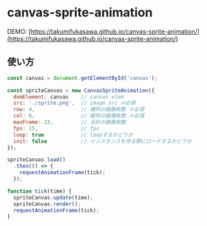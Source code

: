 # canvas-sprite-animation

DEMO: [https://takumifukasawa.github.io/canvas-sprite-animation/](https://takumifukasawa.github.io/canvas-sprite-animation/)

## 使い方

```javascript
const canvas = document.getElementById('canvas');

const spriteCanvas = new CanvasSpriteAnimation({
  domElement: canvas    // canvas elem
  src: './sprite.png',  // image src ※必須
  row: 4,               // 横列の画像枚数 ※必須
  col: 6,               // 縦列の画像枚数 ※必須
  maxFrame: 23,         // 合計の画像枚数
  fps: 15,              // fps
  loop: true            // loopするかどうか
  init: false           // インスタンスを作る際にロードするかどうか
});

spriteCanvas.load()
  .then(() => {
    requestAnimationFrame(tick);
  });

function tick(time) {
  spriteCanvas.update(time);
  spriteCanvas.render();
  requestAnimationFrame(tick);
}
```




